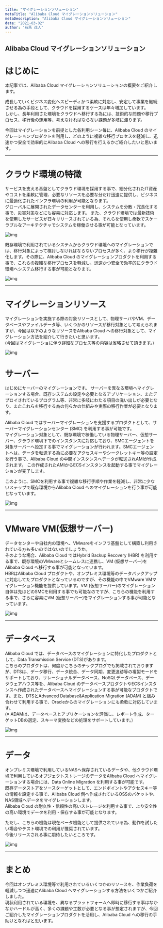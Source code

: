 ```yaml
---
title: "マイグレーションソリューション"
metaTitle: "Alibaba Cloud マイグレーションソリューション"
metaDescription: "Alibaba Cloud マイグレーションソリューション"
date: "2021-03-02"
author: "有馬 茂人"
---
```


## Alibaba Cloud マイグレーションソリューション


# はじめに

本記事では、Alibaba Cloud マイグレーションソリューションの概要をご紹介します。     

成長していくビジネス変化へスピーディかつ柔軟に対応し、安定して事業を継続させる為の手段として、クラウドを採用するケースは年々増加しています。  
しかし、長年利用さた環境をクラウドへ移行する為には、技術的な問題や移行プロセス、移行後の運用等、考えなければならない課題が多岐に渡ります。

今回はマイグレーションを前提とした各利用シーン毎に、Alibaba Cloud のマイグレーションプロダクトを利用し、どのように複雑な移行プロセスを軽減し、迅速かつ安全で効率的にAlibaba Cloud への移行を行えるかご紹介したいと思います。

    

---

# クラウド環境の特徴

サービスを支える基盤としてクラウド環境を採用する事で、細分化されたIT資産やコストを柔軟に管理、必要なリソースを必要な分だけ迅速に提供し、ビジネスに最適化されたインフラ環境の利用が可能となります。  
グローバルに展開されたデータセンターを利用し、システムを分散・冗長化する事で、災害対策などにも容易に対応します。
また、クラウド環境では最新技術を使用したサービスが日々リリースされている為、それらを使用し柔軟でスケーラブルなアーキテクチャでシステムを稼働させる事が可能となっています。

    

![img](https://raw.githubusercontent.com/sbcloud/help/master/content/migration/Migration_images_26006613696236900/20210225170819.png "img")

    

既存環境で利用されているシステムからクラウド環境へのマイグレーションでは、移行対象によって検討しなければならないプロセスが多く、より移行が複雑化します。その際に、Alibaba Cloud のマイグレーションプロダクトを利用する事で、これらの複雑な移行プロセスを軽減し、迅速かつ安全で効率的にクラウド環境へシステム移行する事が可能となります。

    

![img](https://raw.githubusercontent.com/sbcloud/help/master/content/migration/Migration_images_26006613696236900/20210226171512.png "img")

    

---

# マイグレーションリソース

マイグレーションを実施する際の対象リソースとして、物理サーバやVM、データベースやファイルデータ等、いくつかのリソースが移行対象として考えられますが、今回は以下のようなリソースをAlibaba Cloud への移行対象として、マイグレーション方法を紹介して行きたいと思います。  
(今回はマイグレーショに伴う詳細なプロセス等の内容は省略させて頂きます。)



![img](https://raw.githubusercontent.com/sbcloud/help/master/content/migration/Migration_images_26006613696236900/20210226171328.png "img")

    

# サーバー

はじめにサーバーのマイグレーションです。 
サーバーを異なる環境へマイグレーションする場合、既存システムの設定や必要となるアプリケーション、またデプロイされているプログラム等、非常に多岐にわたる項目の洗い出しが必要となり、またこれらを移行する為の何らかの仕組みや実際の移行作業が必要となります。  

Alibaba Cloud ではサーバーマイグレーションを支援するプロダクトとして、サーバーマイグレーションセンター (SMC) を利用する事が可能です。  
マイグレーション対象として、既存環境で稼働している物理サーバー、仮想サーバー、クラウド環境下でのインスタンスに対応しており、SMCエージェントを対象サーバーへ設定する事でマイグレーションが行われます。SMCエージェントへは、データを転送する為に必要なアクセスキーやシークレットキー等の設定を行う事で、Alibaba Cloud の中間インスタンスへデータが転送されAMIが作成されます。 この作成されたAMIからECSインスタンスを起動する事でマイグレーションが完了します。

このように、SMCを利用する事で複雑な移行手順や作業を軽減し、非常に少ないステップで既存環境からAlibaba Cloud へのマイグレーションを行う事が可能となっています。   

![img](https://raw.githubusercontent.com/sbcloud/help/master/content/migration/Migration_images_26006613696236900/20210226135453.png "img")

    

---

# VMware VM(仮想サーバー)

データセンターや自社内の環境へ、VMwareをインフラ基盤として構築し利用されている方も多いのではないのでしょうか。  
そのような場合、Alibaba Cloud ではHybrid Backup Recovery (HBR) を利用する事で、既存環境のVMwareとシームレスに連携し、VM (仮想サーバー)をAlibaba Cloud へ移行する事が可能となっています。  
HBRはAlibaba Cloud プロダクトや、オンプレミス環境等のデータバックアップに対応してたプロダクトとなっているのですが、その機能の中でVMware VMマイグレーション機能を提供しています。VM (仮想サーバー)のマイグレーション自体は先ほどのSMCを利用する事でも可能なのですが、こちらの機能を利用する事で、さらに容易にVM (仮想サーバー)をマイグレーションする事が可能となっています。

    

![img](https://raw.githubusercontent.com/sbcloud/help/master/content/migration/Migration_images_26006613696236900/20210226143337.png "img")

 
---

# データベース

Alibaba Cloud では、データベースのマイグレーションに特化したプロダクトとして、Data Transmission Service (DTS)があります。  
こちらのプロダクトは、何度かこちらのテックプログでも掲載されておりますが、DTSは、データ移行、データ統合、データ同期、変更追跡等の複製モードをサポートしており、リレーショナルデータベース、NoSQLデータベース、データウェアハウス等を、Alibaba Cloud のデータベースプロダクトやECSインスタンスへ作成されたデータベースへマイグレーションする事が可能なプロダクトです。また、DTSとAdvanced Database&Application Migration (ADAM) と組み合わせて利用する事で、Oracleからのマイグレーションにも柔軟に対応しています。  
(※ ADAMは、データベースとアプリケーションを評価し、レポート作成、ターゲットDBの選定、スキーマ変換などの処理をサポートしています。)


![img](https://raw.githubusercontent.com/sbcloud/help/master/content/migration/Migration_images_26006613696236900/20210226145211.png "img")



---

# データ


オンプレミス環境で利用しているNASへ保存されているデータや、他クラウド環境で利用しているオブジェクトストレージのデータをAlibaba Cloud へマイグレーションする場合には、Data Online Migration を利用する事が可能です。  
既存データストアをソースターゲットとして、エンドポイントやアクセスキー等の情報を設定する事で、Alibaba Cloud 側へ作成されているOSSのバケットや、NAS領域へデータをマイグレーションします。  
Alibaba Cloud の耐久性・信頼性の高いストレージを利用する事で、より安全性の高い環境でデータを利用・保存する事が可能となります。  

ただし、こちらの機能は現在ベータ機能として提供されている為、動作を試したい場合やテスト環境での利用が推奨されています。  
今後リリースされる事に期待したいところです。

    

![img](https://raw.githubusercontent.com/sbcloud/help/master/content/migration/Migration_images_26006613696236900/20210226163736.png "img")

    

---

# まとめ

今回はオンプレミス環境等で利用されているいくつかのリソースを、作業負荷を軽減しつつ迅速にAlibaba Cloud へマイグレーションする方法をいくつかご紹介しました。  
現状利用されている環境を、異なるプラットフォームへ即時に移行する事はなかなかハードルが高く、多くの課題や工数が必要となる事が想定されますが、今回ご紹介したマイグレーションプロダクトを活用し、Alibaba Cloud への移行の手助けとなればと思います。





